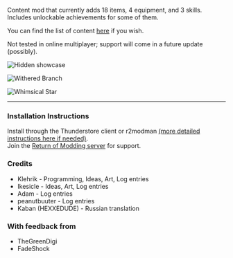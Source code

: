Content mod that currently adds 18 items, 4 equipment, and 3 skills.  
Includes unlockable achievements for some of them.  

You can find the list of content [here](https://github.com/Klehrik/RoRR-Aphelion/wiki/Content) if you wish.  

Not tested in online multiplayer; support will come in a future update (possibly).  

![Hidden showcase](https://github.com/Klehrik/Klehrik-Aphelion/blob/main/hiddenShowcase.png?raw=true)  

![Withered Branch](https://github.com/Klehrik/Klehrik-Aphelion/blob/main/showcaseWitheredBranch.gif?raw=true)  

![Whimsical Star](https://github.com/Klehrik/Klehrik-Aphelion/blob/main/showcaseWhimsicalStar.gif?raw=true)  

---

### Installation Instructions
Install through the Thunderstore client or r2modman [(more detailed instructions here if needed)](https://return-of-modding.github.io/ModdingWiki/Playing/Getting-Started/).  
Join the [Return of Modding server](https://discord.gg/VjS57cszMq) for support.  


### Credits
* Klehrik - Programming, Ideas, Art, Log entries
* Ikesicle - Ideas, Art, Log entries
* Adam - Log entries
* peanutbuuter - Log entries
* Kaban (HEXXEDUDE) - Russian translation

### With feedback from
* TheGreenDigi
* FadeShock